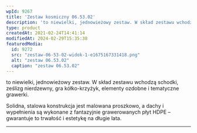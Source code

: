 ```yaml
---
wpId: 9267
title: 'Zestaw kosmiczny 06.53.02'
description: 'to niewielki, jednowieżowy zestaw. W skład zestawu wchodzą schodki, ześlizg nierdzewny, gra kółko-krzyżyk, elementy ozdobne i tematyczne grawerki. Solidna, stalowa konstrukcja jest malowana proszkowo, a dachy i wypełnienia są wykonane z fantazyjnie grawerowanych płyt HDPE – gwarantuje to trwałość i estetykę na długie lata.'
type: product
createdAt: 2021-02-24T14:41:14
modifiedAt: 2024-02-29T15:35:38
featuredMedia:
  id: 9272
  src: "zestaw-06-53-02-widok-1-e1675167331418.png"
  alt: "zestaw 06.53.02"
  caption: "zestaw 06.53.02"
---
```



to niewielki, jednowieżowy zestaw. W skład zestawu wchodzą schodki, ześlizg nierdzewny, gra kółko-krzyżyk, elementy ozdobne i tematyczne grawerki.

Solidna, stalowa konstrukcja jest malowana proszkowo, a dachy i wypełnienia są wykonane z fantazyjnie grawerowanych płyt HDPE – gwarantuje to trwałość i estetykę na długie lata.

* * *